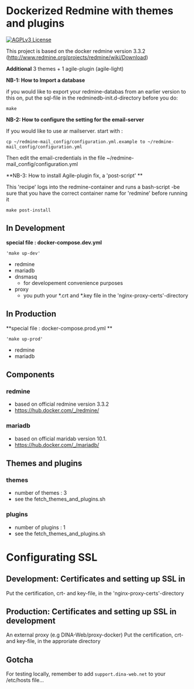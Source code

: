 # Dockerized Redmine with themes and plugins

[![AGPLv3 License](http://img.shields.io/badge/license-AGPLv3-blue.svg)](LICENSE)

This project is based on the docker redmine version 3.3.2 (http://www.redmine.org/projects/redmine/wiki/Download) <p>
**Additional** 3 themes + 1 agile-plugin (agile-light) <p>

**NB-1: How to Import a database** <p>
if you would like to export your redmine-databas from an earlier version to this on, put the sql-file in the redminedb-init.d-directory before you do: <p>
```
make 
```

**NB-2: How to configure the setting for the email-server** <p> 
If you would like to use ar mailserver.
start with :

```
cp ~/redmine-mail_config/configuration.yml.example to ~/redmine-mail_config/configuration.yml 
```
Then edit the email-credentials in the  file ~/redmine-mail_config/configuration.yml <p>


**NB-3: How to install Agile-plugin fix, a 'post-script' ** <p>
This 'recipe' logs into the redmine-container and runs a bash-script -be sure that you have the correct container name for 'redmine' before running it
```
make post-install
```

## In Development

**special file : docker-compose.dev.yml** <p>
```
'make up-dev'
```

* redmine 
* mariadb 
* dnsmasq
    * for developement convenience purposes
* proxy
    * you puth your *.crt and *.key file in the 'nginx-proxy-certs'-directory

## In Production

**special file : docker-compose.prod.yml ** <p>
```
'make up-prod'
```

* redmine 
* mariadb 

## Components

### redmine
* based on official redmine version 3.3.2
* https://hub.docker.com/_/redmine/

### mariadb
* based on official maridab  version 10.1.
* https://hub.docker.com/_/mariadb/

## Themes and plugins
### themes
* number of themes : 3
* see the fetch_themes_and_plugins.sh

### plugins
* number of plugins : 1
* see the fetch_themes_and_plugins.sh

# Configurating SSL

## Development: Certificates and setting up SSL in 
Put the certification, crt- and key-file,  in the 'nginx-proxy-certs'-directory 

## Production: Certificates and setting up SSL in development
An external proxy (e.g DINA-Web/proxy-docker)
Put the certification, crt- and key-file,  in the approriate directory

## Gotcha

For testing locally, remember to add `support.dina-web.net` to your /etc/hosts file...